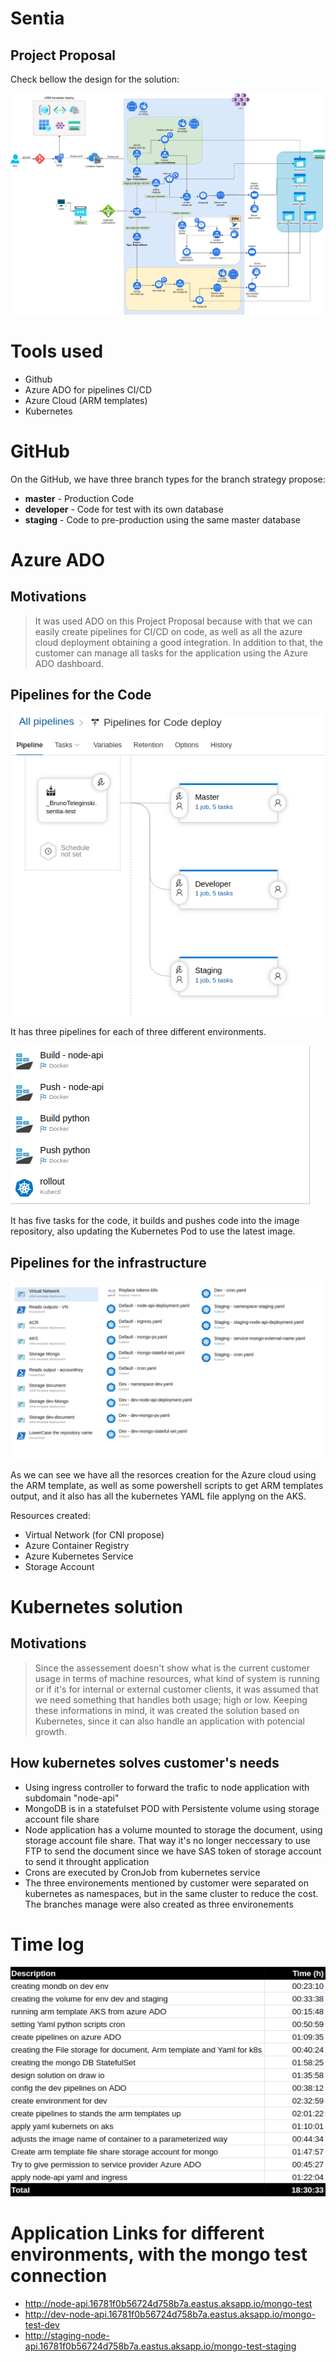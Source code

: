 # Sentia
## Project Proposal

Check bellow the design for the solution:

![alt text](https://github.com/BrunoTeleginski/sentia-test/blob/master/images/solution.png?raw=true)

# Tools used
- Github
- Azure ADO for pipelines CI/CD
- Azure Cloud (ARM templates)
- Kubernetes

# GitHub
On the GitHub, we have three branch types for the branch strategy propose:
- **master** - Production Code
- **developer** - Code for test with its own database
- **staging** - Code to pre-production using the same master database


# Azure ADO
## Motivations

> It was used ADO on this Project Proposal because with that we can easily create pipelines for CI/CD on code, as well as all the azure cloud deployment obtaining a good integration. In addition to that, the customer can manage all tasks for the application using the Azure ADO dashboard.

## Pipelines for the Code
![alt text](https://github.com/BrunoTeleginski/sentia-test/blob/master/images/code_pipelines.png?raw=true)

It has three pipelines for each of three different environments.

![alt text](https://github.com/BrunoTeleginski/sentia-test/blob/master/images/code_pipeline_tasks.png?raw=true)

It has five tasks for the code, it builds and pushes code into the image repository, also updating the Kubernetes Pod to use the latest image.

## Pipelines for the infrastructure
![alt text](https://github.com/BrunoTeleginski/sentia-test/blob/master/images/structure_pipeline.png?raw=true)

As we can see we have all the resorces creation for the Azure cloud using the ARM template, as well as some powershell scripts to get ARM templates output, and it also has all the kubernetes YAML file applyng on the AKS.

Resources created:
- Virtual Network (for CNI propose)
- Azure Container Registry
- Azure Kubernetes Service
- Storage Account


# Kubernetes solution

## Motivations
> Since the assessement doesn't show what is the current customer usage in terms of machine resources, what kind of system is running or if it's for internal or external customer clients, it was assumed that we need something that handles both usage; high or low. Keeping these informations in mind, it was created the solution based on Kubernetes, since it can also handle an application with potencial growth. 

## How kubernetes solves customer's needs
 - Using ingress controller to forward the trafic to node application with subdomain "node-api"
 - MongoDB is in a statefulset POD with Persistente volume using storage account file share
 - Node application has a volume mounted to storage the document, using storage account file share. That way it's no longer neccessary to use FTP to send the document since we have SAS token of storage account to send it throught application
 - Crons are executed by CronJob from kubernetes service
 - The three environements mentioned by customer were separated on kubernetes as namespaces, but in the same cluster to reduce the cost. The branches manage were also created as three environements

# Time log
![alt text](https://github.com/BrunoTeleginski/sentia-test/blob/master/images/timelog.png?raw=true)

# Application Links for different environments, with the mongo test connection 
- http://node-api.16781f0b56724d758b7a.eastus.aksapp.io/mongo-test
- http://dev-node-api.16781f0b56724d758b7a.eastus.aksapp.io/mongo-test-dev
- http://staging-node-api.16781f0b56724d758b7a.eastus.aksapp.io/mongo-test-staging
